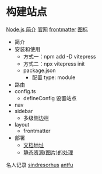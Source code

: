 # 构建站点
  [Node.js 简介](https://zhuanlan.zhihu.com/p/633216265)
  [官网](https://vitepress.dev/)
  [frontmatter](https://vitepress.dev/guide/frontmatter)
  [图标](https://github.com/markdown-it/markdown-it-emoji/blob/master/lib/data/full.json)

 - 简介
 - 安装和使用
   - 方式一：npm add -D vitepress
   - 方式二：npx vitepress init
   - package.json
     - 配置 type: module
 - 路由
 - config.ts
   - defineConfig 设置站点
 - nav
 - sidebar
   - 多级侧边栏
 - layout
   - frontmatter
 - 部署
   - [文档地址](https://lcrq2003hf.github.io/doc-site/)
   - [静态资源(图片)的处理](https://vitepress.dev/guide/asset-handling#referencing-static-assets)


名人记录
[sindresorhus](https://github.com/sindresorhus?tab=repositories)
[antfu]()